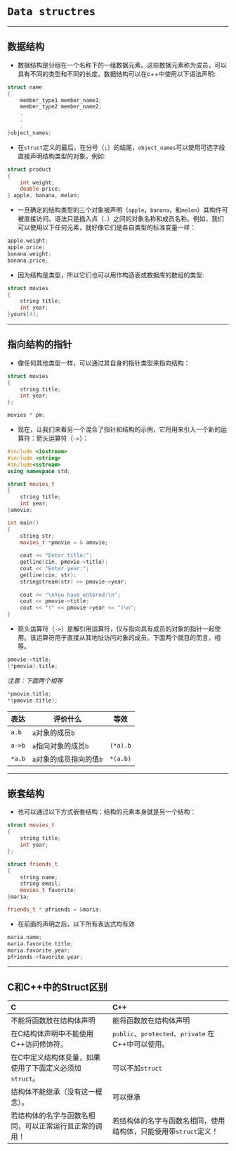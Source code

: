 # `Data structres`

****

## 数据结构

- 数据结构是分组在一个名称下的一组数据元素。这些数据元素称为成员，可以具有不同的类型和不同的长度。数据结构可以在c++中使用以下语法声明:

```c++
struct name
{
    member_type1 member_name1;
    member_type2 member_name2;
    .
    .
    .
}object_names;
```



- 在`struct`定义的最后，在分号（`;`）的结尾，`object_names`可以使用可选字段直接声明结构类型的对象。例如:

```c++
struct product
{
    int weight;
    double price;
} apple, banana, melon;
```

- 一旦确定的结构类型的三个对象被声明（`apple`，`banana`，和`melon`）其构件可被直接访问。语法只是插入点（`.`）之间的对象名称和成员名称。例如，我们可以使用以下任何元素，就好像它们是各自类型的标准变量一样：

```c++
apple.weight;
apple.price;
banana.weight;
banana.price;
```



- 因为结构是类型，所以它们也可以用作构造表或数据库的数组的类型:

```c++
struct movies
{
    string title;
    int year;
}yours[4];
```

****

## 指向结构的指针

- 像任何其他类型一样，可以通过其自身的指针类型来指向结构：

```c++
struct movies
{
    string title;
    int year;
};

movies * pm;
```



- 现在，让我们来看另一个混合了指针和结构的示例，它将用来引入一个新的运算符：箭头运算符（`->`）：

```c++
#include <iostream>
#include <string>
#include<sstream>
using namespace std;

struct movies_t
{
    string title;
    int year;
}amovie;

int main()
{
    string str;
    movies_t *pmovie = & amovie;
    
    cout << "Enter title:";
    getline(cin, pmovie->title);
    cout << "Enter year:";
    getline(cin, str);
    stringstream(str) >> pmovie->year;
    
    cout << "\nYou have entered:\n";
    cout << pmovie->title;
    cout << "(" << pmovie->year << ")\n";
}
```



- 箭头运算符（`->`）是解引用运算符，仅与指向具有成员的对象的指针一起使用。该运算符用于直接从其地址访问对象的成员。下面两个就目的而言，相等。

```c++
pmovie->title;
(*pmovie).title;
```



*注意：下面两个相等*

```c++
*pmovie.title;
*(pmovie.title);
```



| 表达   | 评价什么                 | 等效     |
| ------ | ------------------------ | -------- |
| `a.b`  | `a`对象的成员`b`         |          |
| `a->b` | `a`指向对象的成员`b`     | `(*a).b` |
| `*a.b` | `a`对象的成员指向的值`b` | `*(a.b)` |

****

## 嵌套结构

- 也可以通过以下方式嵌套结构：结构的元素本身就是另一个结构：

```c++
struct movies_t
{
    string title;
    int year;
};

struct friends_t
{
    string name;
    string email;
    movies_t favorite;
}maria;

friends_t * pfriends = &maria;
```

- 在前面的声明之后，以下所有表达式均有效

```c++
maria.name;
maria.favorite.title;
maria.favorite.year;
pfriends->favorite.year;
```

****

## C和C++中的Struct区别

| C                                                       | C++                                                          |
| :------------------------------------------------------ | :----------------------------------------------------------- |
| 不能将函数放在结构体声明                                | 能将函数放在结构体声明                                       |
| 在C结构体声明中不能使用C++访问修饰符。                  | `public`、`protected`、`private` 在C++中可以使用。           |
| 在C中定义结构体变量，如果使用了下面定义必须加`struct`。 | 可以不加`struct`                                             |
| 结构体不能继承（没有这一概念）。                        | 可以继承                                                     |
| 若结构体的名字与函数名相同，可以正常运行且正常的调用！  | 若结构体的名字与函数名相同，使用结构体，只能使用带`struct`定义！ |